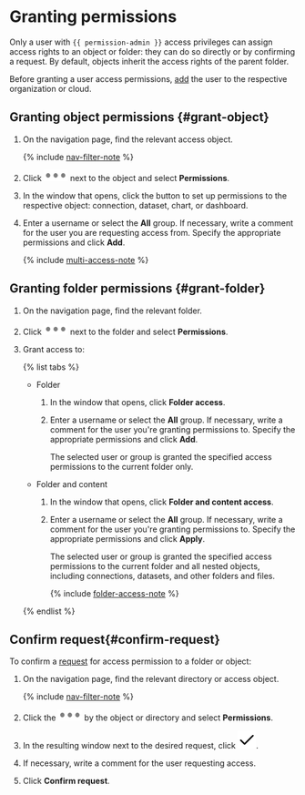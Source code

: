 # Granting permissions

Only a user with `{{ permission-admin }}` access privileges can assign access rights to an object or folder: they can do so directly or by confirming a request. By default, objects inherit the access rights of the parent folder.

Before granting a user access permissions, [add](../../security/index.md#add-new-user) the user to the respective organization or cloud.

## Granting object permissions {#grant-object}

1. On the navigation page, find the relevant access object.

   {% include [nav-filter-note](../../../_includes/datalens/datalens-nav-filter-note.md) %}

1. Click ![image](../../../_assets/datalens/horizontal-ellipsis.svg) next to the object and select **Permissions**.
1. In the window that opens, click the button to set up permissions to the respective object: connection, dataset, chart, or dashboard.
1. Enter a username or select the **All** group. If necessary, write a comment for the user you are requesting access from. Specify the appropriate permissions and click **Add**.

   {% include [multi-access-note](../../../_includes/datalens/datalens-multi-access-note.md) %}

## Granting folder permissions {#grant-folder}

1. On the navigation page, find the relevant folder.
1. Click ![image](../../../_assets/datalens/horizontal-ellipsis.svg) next to the folder and select **Permissions**.
1. Grant access to:

   {% list tabs %}

   - Folder

     1. In the window that opens, click **Folder access**.
     1. Enter a username or select the **All** group. If necessary, write a comment for the user you're granting permissions to. Specify the appropriate permissions and click **Add**.

        The selected user or group is granted the specified access permissions to the current folder only.

   - Folder and content

     1. In the window that opens, click **Folder and content access**.
     1. Enter a username or select the **All** group. If necessary, write a comment for the user you're granting permissions to. Specify the appropriate permissions and click **Apply**.

        The selected user or group is granted the specified access permissions to the current folder and all nested objects, including connections, datasets, and other folders and files.

        {% include [folder-access-note](../../../_includes/datalens/datalens-folder-access-note.md) %}

   {% endlist %}

## Confirm request{#confirm-request}

To confirm a [request](request.md) for access permission to a folder or object:

1. On the navigation page, find the relevant directory or access object.

   {% include [nav-filter-note](../../../_includes/datalens/datalens-nav-filter-note.md) %}

1. Click the ![image](../../../_assets/datalens/horizontal-ellipsis.svg) by the object or directory and select **Permissions**.
1. In the resulting window next to the desired request, click **![image](../../../_assets/datalens/check.svg)**.
1. If necessary, write a comment for the user requesting access.
1. Click **Confirm request**.
